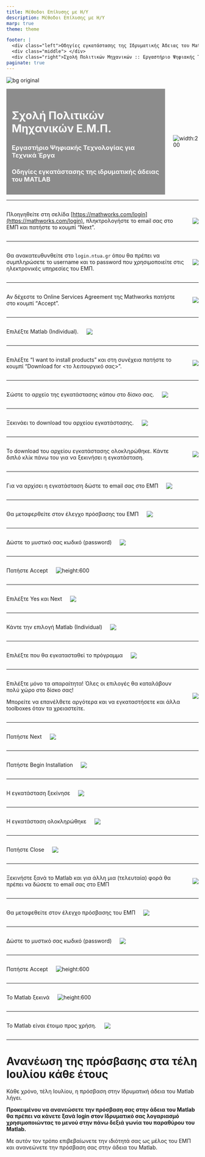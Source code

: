 ```yaml
---
title: Μέθοδοι Επίλυσης με Η/Υ
description: Μέθοδοι Επίλυσης με Η/Υ
marp: true
theme: theme

footer: |
  <div class="left">Οδηγίες εγκατάστασης της Ιδρυματικής Άδειας του Matlab</div>
  <div class="middle"> </div>
  <div class="right">Σχολή Πολιτικών Μηχανικών :: Εργαστήριο Ψηφιακής Τεχνολογίας για Τεχνικά Έργα</div>
paginate: true
---
```


<style scoped>
 section::after {
  display: none;
}
footer {
  display: none
}
.columns {
  display: grid;
  grid-template-columns: 50% 50%;
  align-items: center;
}
.columns > :nth-child(2) {
  justify-self: center;
}
.columns img{
  background-color: unset
}
.landing {
  color: white;
  background-color: rgba(128, 128, 128, 0.9);
  padding: 1em;
}
.landing h2 {
  width:90%
}
.landing p {
  font-size: 0.8em;
  margin: 0.1em 0;
  font-weight: bold;
}
</style>

![bg original](images/first.jpg)

<div class="columns"><div class="landing">

# <!-- fit --> Σχολή Πολιτικών Μηχανικών Ε.Μ.Π.

### Εργαστήριο Ψηφιακής Τεχνολογίας για Τεχνικά Έργα

### Οδηγίες εγκατάστασης της ιδρυματικής άδειας του MATLAB

</div><div>

![width:200](images/pyrforos-t.png)

</div></div>

---

<div class="columns"><div>

Πλοηγηθείτε στη σελίδα [https://mathworks.com/login](https://mathworks.com/login), πληκτρολογήστε το email σας στο ΕΜΠ και πατήστε το κουμπί “Next”.

</div><div>

![](images/01.png)

</div></div>

---

<div class="columns"><div>

Θα ανακατευθυνθείτε στο `login.ntua.gr` όπου θα πρέπει να συμπληρώσετε το username και το password που χρησιμοποιείτε στις ηλεκτρονικές υπηρεσίες του ΕΜΠ.

</div><div>

![](images/02.png)

</div></div>

---

<div class="columns"><div>

Αν δέχεστε το Online Services Agreement της Mathworks πατήστε στο κουμπί “Accept”.

</div><div>

![](images/03.png)

</div></div>

---

<div class="columns"><div>

Επιλέξτε Matlab (Individual).

</div><div>

![](images/04.png)

</div></div>

---

<div class="columns"><div>

Επιλέξτε “I want to install products” και στη συνέχεια πατήστε το κουμπί “Download for <το λειτουργικό σας>”.

</div><div>

![](images/05.png)

</div></div>

---

<div class="columns"><div>

Σώστε το αρχείο της εγκατάστασης κάπου στο δίσκο σας.

</div><div>

![](images/06.png)

</div></div>

---

<div class="columns"><div>

Ξεκινάει το download του αρχείου εγκατάστασης.

</div><div>

![](images/07.png)

</div></div>

---

<div class="columns"><div>

Το download του αρχείου εγκατάστασης ολοκληρώθηκε. Κάντε διπλό κλίκ πάνω του για να ξεκινήσει η εγκατάσταση.

</div><div>

![](images/08.png)

</div></div>

---

<div class="columns"><div>

Για να αρχίσει η εγκατάσταση δώστε το email σας στο ΕΜΠ

</div><div>

![](images/09.png)

</div></div>

---

<div class="columns"><div>

Θα μεταφερθείτε στον έλεγχο πρόσβασης του ΕΜΠ

</div><div>

![](images/10.png)

</div></div>

---

<div class="columns"><div>

Δώστε το μυστικό σας κωδικό (password)

</div><div>

![](images/11.png)

</div></div>

---

<div class="columns"><div>

Πατήστε Accept

</div><div>

![height:600](images/12.png)

</div></div>

---

<div class="columns"><div>

Επιλέξτε Yes και Next

</div><div>

![](images/13.png)

</div></div>

---

<div class="columns"><div>

Κάντε την επιλογή Matlab (Individual)

</div><div>

![](images/14.png)

</div></div>

---

<div class="columns"><div>

Επιλέξτε που θα εγκατασταθεί το πρόγραμμα

</div><div>

![](images/15.png)

</div></div>

---

<div class="columns"><div>

Επιλέξτε μόνο τα απαραίτητα! Όλες οι επιλογές θα καταλάβουν πολύ χώρο στο δίσκο σας!

Μπορείτε να επανέλθετε αργότερα και να εγκαταστήσετε και άλλα toolboxes όταν τα χρειαστείτε.

</div><div>

![](images/16.png)

</div></div>

---

<div class="columns"><div>

Πατήστε Next

</div><div>

![](images/17.png)

</div></div>

---

<div class="columns"><div>

Πατήστε Begin Installation

</div><div>

![](images/18.png)

</div></div>

---

<div class="columns"><div>

Η εγκατάσταση ξεκίνησε

</div><div>

![](images/19.png)

</div></div>

---

<div class="columns"><div>

Η εγκατάσταση ολοκληρώθηκε

</div><div>

![](images/20.png)

</div></div>

---

<div class="columns"><div>

Πατήστε Close

</div><div>

![](images/21.png)

</div></div>

---

<div class="columns"><div>

Ξεκινήστε ξανά το Matlab και για άλλη μια (τελευταία) φορά θα πρέπει να δώσετε το email σας στο ΕΜΠ

</div><div>

![](images/22.png)

</div></div>

---

<div class="columns"><div>

Θα μεταφεθείτε στον έλεγχο πρόσβασης του ΕΜΠ

</div><div>

![](images/23.png)

</div></div>

---

<div class="columns"><div>

Δώστε το μυστικό σας κωδικό (password)

</div><div>

![](images/24.png)

</div></div>

---

<div class="columns"><div>

Πατήστε Accept

</div><div>

![height:600](images/25.png)

</div></div>

---

<div class="columns"><div>

To Matlab ξεκινά

</div><div>

![height:600](images/26.png)

</div></div>

---

<div class="columns"><div>

Το Matlab είναι έτοιμο προς χρήση.

</div><div>

![](images/27.png)

</div></div>

---

# Ανανέωση της πρόσβασης στα τέλη Ιουλίου κάθε έτους

Κάθε χρόνο, τέλη Ιουλίου, η πρόσβαση στην Ιδρυματική άδεια του Matlab λήγει.

**Προκειμένου να ανανεώσετε την πρόσβαση σας στην άδεια του Matlab θα πρέπει να κάνετε ξανά login στον Ιδρυματικό σας λογαριασμό χρησιμοποιώντας το μενού στην πάνω δεξιά γωνία του παραθύρου του Matlab.**

Με αυτόν τον τρόπο επιβεβαίωνετε την ιδιότητά σας ως μέλος του ΕΜΠ και ανανεώνετε την πρόσβαση σας στην άδεια του Matlab.
